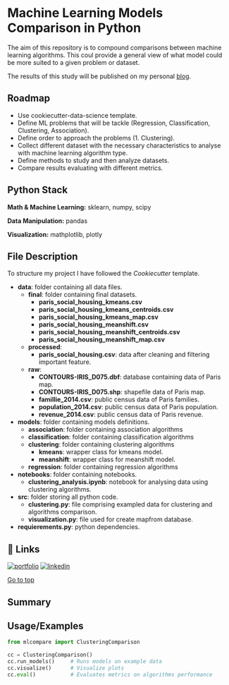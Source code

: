 
# Machine Learning Models Comparison in Python

The aim of this repository is to compound comparisons between machine learning algorithms.
This coul provide a general view of what model could be more suited to a given problem or dataset.


The results of this study will be published on my personal
[blog](https://gabrielarscp.wixsite.com/gabsdatascience/blog).
## Roadmap

- Use cookiecutter-data-science template. 
- Define ML problems that will be tackle (Regression, Classification, Clustering, Association).
- Define order to approach the problems (1. Clustering).
- Collect different dataset with the necessary characteristics to analyse with machine learning algorithm type.  
- Define methods to study and then analyze datasets.
- Compare results evaluating with different metrics. 

## Python Stack

**Math & Machine Learning:** sklearn, numpy, scipy

**Data Manipulation:** pandas

**Visualization:** mathplotlib, plotly
## File Description
To structure my project I have followed the *Cookiecutter* template.

- **data**: folder containing all data files.
    - **final**: folder containing final datasets.
        - **paris_social_housing_kmeans.csv**
        - **paris_social_housing_kmeans_centroids.csv**
        - **paris_social_housing_kmeans_map.csv**
        - **paris_social_housing_meanshift.csv**
        - **paris_social_housing_meanshift_centroids.csv**
        - **paris_social_housing_meanshift_map.csv**
    - **processed**:
        - **paris_social_housing.csv**: data after cleaning and filtering important feature.
    - **raw**:
        - **CONTOURS-IRIS_D075.dbf**: database containing data of Paris map. 
        - **CONTOURS-IRIS_D075.shp**: shapefile data of Paris map. 
        - **famillie_2014.csv**: public census data of Paris families.
        - **population_2014.csv**: public census data of Paris population.
        - **revenue_2014.csv**: public census data of Paris revenue.
- **models**: folder containing models definitions.
    - **association**: folder containing association algorithms
    - **classification**: folder containing classification algorithms
    - **clustering**: folder containing clustering algorithms
        - **kmeans**: wrapper class for kmeans model.
        - **meanshift**: wrapper class for meanshift model.
    - **regression**: folder containing regression algorithms
- **notebooks**: folder containing notebooks.
    - **clustering_analysis.ipynb**: notebook for analysing data using clustering algorithms.
- **src**: folder storing all python code. 
    - **clustering.py**: file comprising exampled data for clustering and algorithms comparison. 
    - **visualization.py**: file used for create mapfrom database.
- **requierements.py**: python dependencies.

## 🔗 Links
[![portfolio](https://img.shields.io/badge/my_portfolio-000?style=for-the-badge&logo=ko-fi&logoColor=white)](https://gabrielarscp.wixsite.com/gabsdatascience/)
[![linkedin](https://img.shields.io/badge/linkedin-0A66C2?style=for-the-badge&logo=linkedin&logoColor=white)](https://www.linkedin.com/in/gabrielasanta/)


[Go to top](#TOP)
## Summary
## Usage/Examples

```python
from mlcompare import ClusteringComparison

cc = ClusteringComparison()
cc.run_models()     # Runs models on example data
cc.visualize()      # Visualize plots
cc.eval()           # Evaluates metrics on algorithms performance

```

